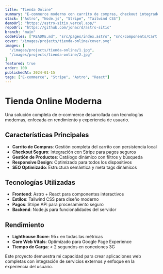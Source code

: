 ```yaml
---
title: "Tienda Online"
summary: "E-commerce moderno con carrito de compras, checkout integrado y gestión de productos. Desarrollado con Astro y tecnologías modernas para máximo rendimiento."
stack: ["Astro", "Node.js", "Stripe", "Tailwind CSS"]
demoUrl: "https://astro-sitio.vercel.app/"
repoUrl: "https://github.com/jonacrd/astro-sitio"
branch: "main"
codeFiles: ["README.md", "src/pages/index.astro", "src/components/Cart.tsx"]
cover: "/images/projects/tienda-online/cover.svg"
images: [
  "/images/projects/tienda-online/1.jpg",
  "/images/projects/tienda-online/2.jpg"
]
featured: true
order: 100
publishedAt: 2024-01-15
tags: ["E-commerce", "Stripe", "Astro", "React"]
---
```


# Tienda Online Moderna

Una solución completa de e-commerce desarrollada con tecnologías modernas, enfocada en rendimiento y experiencia de usuario.

## Características Principales

- **Carrito de Compras**: Gestión completa del carrito con persistencia local
- **Checkout Seguro**: Integración con Stripe para pagos seguros
- **Gestión de Productos**: Catálogo dinámico con filtros y búsqueda
- **Responsive Design**: Optimizado para todos los dispositivos
- **SEO Optimizado**: Estructura semántica y meta tags dinámicos

## Tecnologías Utilizadas

- **Frontend**: Astro + React para componentes interactivos
- **Estilos**: Tailwind CSS para diseño moderno
- **Pagos**: Stripe API para procesamiento seguro
- **Backend**: Node.js para funcionalidades del servidor

## Rendimiento

- **Lighthouse Score**: 95+ en todas las métricas
- **Core Web Vitals**: Optimizado para Google Page Experience
- **Tiempo de Carga**: < 2 segundos en conexiones 3G

Este proyecto demuestra mi capacidad para crear aplicaciones web completas con integración de servicios externos y enfoque en la experiencia del usuario.
